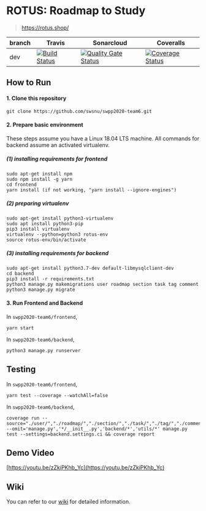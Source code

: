 # ROTUS: Roadmap to Study
> https://rotus.shop/

branch       | Travis | Sonarcloud | Coveralls |
------------ | ---- | ---- | ----
dev  |  [![Build Status](https://travis-ci.org/swsnu/swpp2020-team6.svg?branch=dev)](https://travis-ci.org/swsnu/swpp2020-team6) |  [![Quality Gate Status](https://sonarcloud.io/api/project_badges/measure?project=swsnu_swpp2020-team6&metric=alert_status)](https://sonarcloud.io/dashboard?id=swsnu_swpp2020-team6)  | [![Coverage Status](https://coveralls.io/repos/github/swsnu/swpp2020-team6/badge.svg?branch=dev)](https://coveralls.io/github/swsnu/swpp2020-team6?branch=dev)

## How to Run

#### 1. Clone this repository
```
git clone https://github.com/swsnu/swpp2020-team6.git
```

#### 2. Prepare basic environment
These steps assume you have a Linux 18.04 LTS machine.
All commands for backend assume an activated virtualenv.
##### (1) installing requirements for frontend
```
sudo apt-get install npm
sudo npm install -g yarn
cd frontend
yarn install (if not working, "yarn install --ignore-engines")
```
##### (2) preparing virtualenv
```
sudo apt-get install python3-virtualenv
sudo apt install python3-pip
pip3 install virtualenv
virtualenv --python=python3 rotus-env
source rotus-env/bin/activate
```
##### (3) installing requirements for backend
```
sudo apt-get install python3.7-dev default-libmysqlclient-dev
cd backend
pip3 install -r requirements.txt
python3 manage.py makemigrations user roadmap section task tag comment
python3 manage.py migrate
```

#### 3. Run Frontend and Backend
In `swpp2020-team6/frontend`,
```
yarn start
```
In `swpp2020-team6/backend`,
```
python3 manage.py runserver
```

## Testing
In `swpp2020-team6/frontend`,
```
yarn test --coverage --watchAll=false
```
In `swpp2020-team6/backend`,
```
coverage run --source="./user/","./roadmap/","./section/","./task/","./tag/","./comment/" --omit='manage.py','*/__init__.py','backend/*','utils/*' manage.py test --settings=backend.settings.ci && coverage report
```

## Demo Video
[https://youtu.be/zZkiPKhb_Yc](https://youtu.be/zZkiPKhb_Yc)

## Wiki
You can refer to our [wiki](https://github.com/swsnu/swpp2020-team6/wiki) for detailed information.
